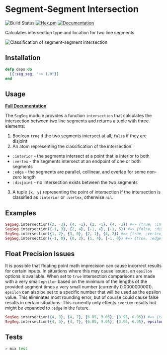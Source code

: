 # Segment-Segment Intersection

![Build Status](https://github.com/pkinney/segseg_ex/actions/workflows/ci.yaml/badge.svg)
[![Hex.pm](https://img.shields.io/hexpm/v/seg_seg.svg)](https://hex.pm/packages/seg_seg)
[![Documentation](https://img.shields.io/badge/documentation-gray)](https://hexdocs.pm/seg_seg)


Calculates intersection type and location for two line segments.

![Classification of segment-segment intersection](http://i.imgbox.com/hO3zHfNR.png)

## Installation

```elixir
defp deps do
  [{:seg_seg, "~> 1.0"}]
end
```

## Usage

**[Full Documentation](https://hexdocs.pm/seg_seg/SegSeg.html)**

The `SegSeg` module provides a function `intersection` that calculates the
intersection between two line segments and returns a tuple with three elements:

1. Boolean `true` if the two segments intersect at all, `false` if they are
   disjoint
2. An atom representing the classification of the intersection:

- `:interior` - the segments intersect at a point that is interior to both
- `:vertex` - the segments intersect at an endpoint of one or both segments
- `:edge` - the segments are parallel, collinear, and overlap for some non-zero
  length
- `:disjoint` - no intersection exists between the two segments

3. A tuple `{x, y}` representing the point of intersection if the intersection
   is classified as `:interior` or `:vertex`, otherwise `nil`.

## Examples

```elixir
SegSeg.intersection({2, -3}, {4, -1}, {2, -1}, {4, -3}) #=> {true, :interior, {3.0, -2.0}}
SegSeg.intersection({-1, 3}, {2, 4}, {-1, 4}, {-1, 5}) #=> {false, :disjoint, nil}
SegSeg.intersection({1, 2}, {3, 0}, {2, 1}, {4, 2}) #=> {true, :vertex, {2, 1}}
SegSeg.intersection({-1, 0}, {0, 2}, {1, 4}, {-1, 0}) #=> {true, :edge, nil}
```

## Float Precision Issues

It is possible that floating point math imprecision can cause incorrect results for certain inputs.  In situations where this may cause issues, an `epsilon` options is available.  When set to `true` intersection comparisons are made with a very small `epsilon` based on the minimum of the lengths of the provided segment times a very small number (currently 0.0000000001). `epsilon` can also be set to a specific number that will be used as the epsilon value. This eliminates most rounding error, but of course could cause false results in certain situations. This currently only effects `:vertex` results but might be expanded to `:edge` in the future.

```elixir
SegSeg.intersection({4, 3}, {4, 7}, {6.05, 9.05}, {3.95, 6.95}) #=> {true, :interior, {4.0, 6.999999999999998}}
SegSeg.intersection({4, 3}, {4, 7}, {6.05, 9.05}, {3.95, 6.95}, epsilon: true) #=> {true, :vertex, {4, 7}}
```

## Tests

```bash
> mix test
```
